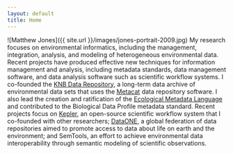 ```yaml
---
layout: default
title: Home
---
```


![Matthew Jones]({{ site.url }}/images/jones-portrait-2009.jpg) My research focuses on environmental informatics, including the management, integration, analysis, and modeling of heterogeneous environmental data.  Recent projects have produced effective new techniques for information management and analysis, including metadata standards, data management software, and data analysis software such as scientific workflow systems. I co-founded the [KNB Data Repository](https://knb.ecoinformatics.org), a long-term data archive of environmental data sets that uses the [Metacat](http://knb.ecoinformatics.org/software/metacat) data repository software. I also lead the creation and ratification of the [Ecological Metadata Language](http://knb.ecoinformatics.org/software/eml) and contributed to the Biological Data Profile metadata standard.   Recent projects focus on [Kepler](https://kepler-project.org), an open-source scientific workflow system that I co-founded with other researchers; [DataONE](http://dataone.org), a global federation of data repositories aimed to promote access to data about life on earth and the environment; and SemTools, an effort to achieve environmental data interoperability through semantic modeling of scientific observations.

